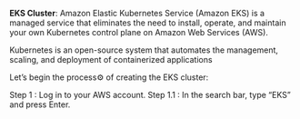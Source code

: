 **EKS Cluster**: Amazon Elastic Kubernetes Service (Amazon EKS) is a managed service that eliminates the need to install, operate, and maintain your own Kubernetes control plane on Amazon Web Services (AWS).

Kubernetes is an open-source system that automates the management, scaling, and deployment of containerized applications

Let’s begin the process⚙️ of creating the EKS cluster:

Step 1 : Log in to your AWS account.
Step 1.1 : In the search bar, type “EKS” and press Enter.

